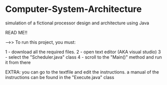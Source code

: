 # Computer-System-Architecture
simulation of a fictional processor design and architecture using Java

READ ME!!

-->> To run this project, you must:

 1 - download all the required files.
 2 - open text editor (AKA visual studio)
 3 - select the "Scheduler.java" class
 4 - scroll to the "Main()" method and run it from there
 
 EXTRA: you can go to the textfile and edit the instructions. 
        a manual of the instructions can be found in the "Execute.java" class
